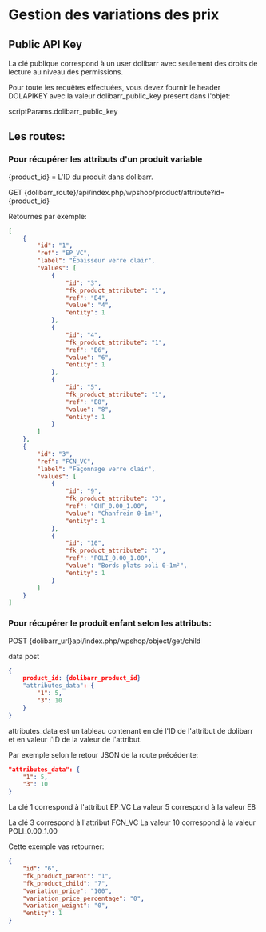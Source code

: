 # Gestion des variations des prix


## Public API Key

La clé publique correspond à un user dolibarr avec seulement des droits de lecture au niveau des permissions.

Pour toute les requêtes effectuées, vous devez fournir le header DOLAPIKEY avec la valeur dolibarr_public_key present dans l'objet:

scriptParams.dolibarr_public_key

## Les routes:

### Pour récupérer les attributs d'un produit variable

{product_id} = L'ID du produit dans dolibarr.

GET {dolibarr_route}/api/index.php/wpshop/product/attribute?id={product_id}

Retournes par exemple:

```json
[
    {
        "id": "1",
        "ref": "EP_VC",
        "label": "Épaisseur verre clair",
        "values": [
            {
                "id": "3",
                "fk_product_attribute": "1",
                "ref": "E4",
                "value": "4",
                "entity": 1
            },
            {
                "id": "4",
                "fk_product_attribute": "1",
                "ref": "E6",
                "value": "6",
                "entity": 1
            },
            {
                "id": "5",
                "fk_product_attribute": "1",
                "ref": "E8",
                "value": "8",
                "entity": 1
            }
        ]
    },
    {
        "id": "3",
        "ref": "FCN_VC",
        "label": "Façonnage verre clair",
        "values": [
            {
                "id": "9",
                "fk_product_attribute": "3",
                "ref": "CHF_0.00_1.00",
                "value": "Chanfrein 0-1m²",
                "entity": 1
            },
            {
                "id": "10",
                "fk_product_attribute": "3",
                "ref": "POLI_0.00_1.00",
                "value": "Bords plats poli 0-1m²",
                "entity": 1
            }
        ]
    }
]
```

### Pour récupérer le produit enfant selon les attributs:

POST {dolibarr_url}api/index.php/wpshop/object/get/child

data post
```json
{
    product_id: {dolibarr_product_id}
    "attributes_data": {
        "1": 5,
        "3": 10
    }
}
```

attributes_data est un tableau contenant en clé l'ID de l'attribut de dolibarr et en valeur l'ID de la valeur de l'attribut.

Par exemple selon le retour JSON de la route précédente:

```json
"attributes_data": {
    "1": 5,
    "3": 10
}
```

La clé 1 correspond à l'attribut EP_VC
La valeur 5 correspond à la valeur E8

La clé 3 correspond à l'attribut FCN_VC
La valeur 10 correspond à la valeur POLI_0.00_1.00

Cette exemple vas retourner:

```json
{
    "id": "6",
    "fk_product_parent": "1",
    "fk_product_child": "7",
    "variation_price": "100",
    "variation_price_percentage": "0",
    "variation_weight": "0",
    "entity": 1
}
```
